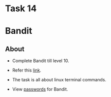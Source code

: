 # Task 14

# Bandit

## About

* Complete Bandit till level 10.

* Refer this [link](http://overthewire.org/wargames/bandit/).

* The task is all about linux terminal commands.

* View [passwords](https://github.com/portus2001/amfoss-tasks/blob/master/task-14/Bandit%20game%20passwords.md) for Bandit.
